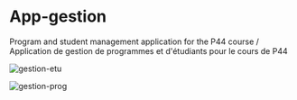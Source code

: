 # App-gestion
Program and student management application for the P44 course / Application de gestion de programmes et d'étudiants pour le cours de P44

![gestion-etu](https://github.com/melbosse/P44-Gestion/assets/127343358/fbeae875-4d4a-4237-b964-0c6c02900a25)


![gestion-prog](https://github.com/melbosse/P44-Gestion/assets/127343358/c7914188-8915-44ec-9d23-66b343ba1086)
